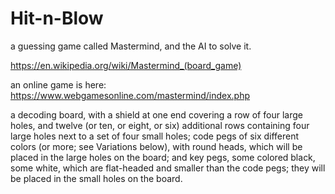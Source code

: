 # Hit-n-Blow
a guessing game called Mastermind, and the AI to solve it.

https://en.wikipedia.org/wiki/Mastermind_(board_game)

an online game is here:
https://www.webgamesonline.com/mastermind/index.php

a decoding board, with a shield at one end covering a row of four large holes, and twelve (or ten, or eight, or six) additional rows containing four large holes next to a set of four small holes;
code pegs of six different colors (or more; see Variations below), with round heads, which will be placed in the large holes on the board; and
key pegs, some colored black, some white, which are flat-headed and smaller than the code pegs; they will be placed in the small holes on the board.
